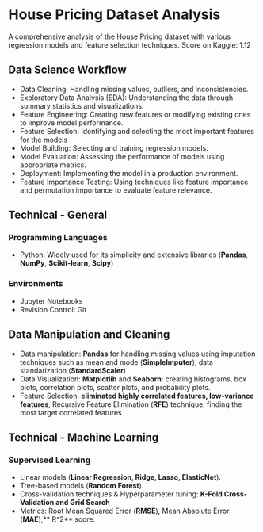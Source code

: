 # House Pricing Dataset Analysis
A comprehensive analysis of the House Pricing dataset with various regression models and feature selection techniques.
Score on Kaggle: 1.12

## Data Science Workflow
* Data Cleaning: Handling missing values, outliers, and inconsistencies.
* Exploratory Data Analysis (EDA): Understanding the data through summary statistics and visualizations.
* Feature Engineering: Creating new features or modifying existing ones to improve model performance.
* Feature Selection: Identifying and selecting the most important features for the models
* Model Building: Selecting and training regression models.
* Model Evaluation: Assessing the performance of models using appropriate metrics.
* Deployment: Implementing the model in a production environment.
* Feature Importance Testing: Using techniques like feature importance and permutation importance to evaluate feature relevance.

## Technical - General
### Programming Languages
* Python: Widely used for its simplicity and extensive libraries (**Pandas**, **NumPy**, **Scikit-learn**, **Scipy**)

### Environments
* Jupyter Notebooks
* Revision Control: Git

## Data Manipulation and Cleaning
* Data manipulation: **Pandas** for handling missing values using imputation techniques such as mean and mode (**SimpleImputer**), data standarization (**StandardScaler**)
* Data Visualization: **Matplotlib** and **Seaborn**: creating histograms, box plots, correlation plots, scatter plots, and probability plots.
* Feature Selection: **eliminated highly correlated features, low-variance features**, Recursive Feature Elimination (**RFE**) technique, finding the most target correlated features

## Technical - Machine Learning

### Supervised Learning
* Linear models (**Linear Regression, Ridge, Lasso, ElasticNet**).
* Tree-based models (**Random Forest**).
* Cross-validation techniques & Hyperparameter tuning: **K-Fold Cross-Validation and Grid Search**
* Metrics: Root Mean Squared Error (**RMSE**), Mean Absolute Error (**MAE**),** R^2** score.
